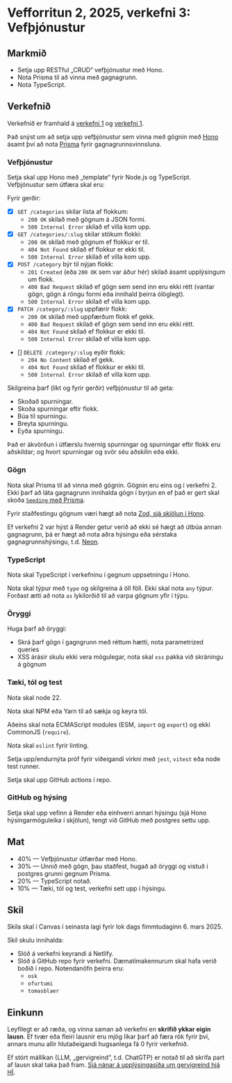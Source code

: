 # Vefforritun 2, 2025, verkefni 3: Vefþjónustur

## Markmið

- Setja upp RESTful „CRUD“ vefþjónustur með Hono.
- Nota Prisma til að vinna með gagnagrunn.
- Nota TypeScript.

## Verkefnið

Verkefnið er framhald á [verkefni 1](https://github.com/vefforritun/vef2-2025-v1) og [verkefni 1](https://github.com/vefforritun/vef2-2025-v1).

Það snýst um að setja upp vefþjónustur sem vinna með gögnin með [Hono](https://hono.dev/) ásamt því að nota [Prisma](https://www.prisma.io/) fyrir gagnagrunnsvinnsluna.

### Vefþjónustur

Setja skal upp Hono með „template“ fyrir Node.js og TypeScript. Vefþjónustur sem útfæra skal eru:

Fyrir gerðir:

- [x] `GET /categories` skilar lista af flokkum: 
  - `200 OK` skilað með gögnum á JSON formi.
  - `500 Internal Error` skilað ef villa kom upp.
- [x] `GET /categories/:slug` skilar stökum flokki:
  - `200 OK` skilað með gögnum ef flokkur er til.
  - `404 Not Found` skilað ef flokkur er ekki til.
  - `500 Internal Error` skilað ef villa kom upp.
- [x] `POST /category` býr til nýjan flokk:
  - `201 Created` (eða `200 OK` sem var áður hér) skilað ásamt upplýsingum um flokk.
  - `400 Bad Request` skilað ef gögn sem send inn eru ekki rétt (vantar gögn, gögn á röngu formi eða innihald þeirra ólöglegt).
  - `500 Internal Error` skilað ef villa kom upp.
- [x] `PATCH /category/:slug` uppfærir flokk:
  - `200 OK` skilað með uppfærðum flokk ef gekk.
  - `400 Bad Request` skilað ef gögn sem send inn eru ekki rétt.
  - `404 Not Found` skilað ef flokkur er ekki til.
  - `500 Internal Error` skilað ef villa kom upp.
- [] `DELETE /category/:slug` eyðir flokk:
  - `204 No Content` skilað ef gekk.
  - `404 Not Found` skilað ef flokkur er ekki til.
  - `500 Internal Error` skilað ef villa kom upp.

Skilgreina þarf (líkt og fyrir gerðir) vefþjónustur til að geta:

- Skoðað spurningar.
- Skoða spurningar eftir flokk.
- Búa til spurningu.
- Breyta spurningu.
- Eyða spurningu.

Það er ákvörðun í útfærslu hvernig spurningar og spurningar eftir flokk eru aðskildar; og hvort spurningar og svör séu aðskilin eða ekki.

### Gögn

Nota skal Prisma til að vinna með gögnin. Gögnin eru eins og í verkefni 2. Ekki þarf að láta gagnagrunn innihalda gögn í byrjun en ef það er gert skal skoða [`Seeding` með Prisma](https://www.prisma.io/docs/orm/prisma-migrate/workflows/seeding).

Fyrir staðfestingu gögnum væri hægt að nota [Zod, sjá skjölun í Hono](https://hono.dev/docs/guides/validation#with-zod).

Ef verkefni 2 var hýst á Render getur verið að ekki sé hægt að útbúa annan gagnagrunn, þá er hægt að nota aðra hýsingu eða sérstaka gagnagrunnshýsingu, t.d. [Neon](https://neon.tech/).

### TypeScript

Nota skal TypeScript í verkefninu í gegnum uppsetningu í Hono.

Nota skal týpur með `type` og skilgreina á öll föll. Ekki skal nota `any` týpur. Forðast ætti að nota `as` lykilorðið til að varpa gögnum yfir í týpu.

### Öryggi

Huga þarf að öryggi:

- Skrá þarf gögn í gagngrunn með réttum hætti, nota parametrized queries
- XSS árásir skulu ekki vera mögulegar, nota skal `xss` pakka við skráningu á gögnum

### Tæki, tól og test

Nota skal node 22.

Nota skal NPM eða Yarn til að sækja og keyra tól.

Aðeins skal nota ECMAScript modules (ESM, `import` og `export`) og ekki CommonJS (`require`).

Nota skal `eslint` fyrir linting.

Setja upp/endurnýta próf fyrir viðeigandi virkni með `jest`, `vitest` eða node test runner.

Setja skal upp GitHub actions í repo.

### GitHub og hýsing

Setja skal upp vefinn á Render eða einhverri annari hýsingu (sjá Hono hýsingarmöguleika í skjölun), tengt við GitHub með postgres settu upp.

## Mat

- 40% — Vefþjónustur útfærðar með Hono.
- 30% — Unnið með gögn, þau staðfest, hugað að öryggi og vistuð í postgres grunni gegnum Prisma.
- 20% — TypeScript notað.
- 10% — Tæki, tól og test, verkefni sett upp í hýsingu.


## Skil

Skila skal í Canvas í seinasta lagi fyrir lok dags fimmtudaginn 6. mars 2025.

Skil skulu innihalda:

- Slóð á verkefni keyrandi á Netlify.
- Slóð á GitHub repo fyrir verkefni. Dæmatímakennurum skal hafa verið boðið í repo. Notendanöfn þeirra eru:
  - `osk`
  - `ofurtumi`
  - `tomasblaer`

## Einkunn

Leyfilegt er að ræða, og vinna saman að verkefni en **skrifið ykkar eigin lausn**. Ef tvær eða fleiri lausnir eru mjög líkar þarf að færa rök fyrir því, annars munu allir hlutaðeigandi hugsanlega fá 0 fyrir verkefnið.

Ef stórt mállíkan (LLM, „gervigreind“, t.d. ChatGTP) er notað til að skrifa part af lausn skal taka það fram. [Sjá nánar á upplýsingasíða um gervigreind hjá HÍ](https://gervigreind.hi.is/).
